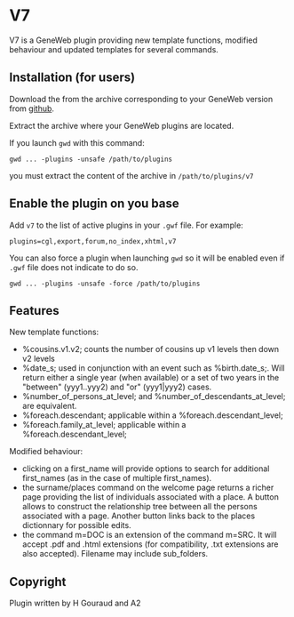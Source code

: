 # V7

V7 is a GeneWeb plugin providing new template functions, modified
behaviour and updated templates for several commands.

## Installation (for users)

Download the from the archive corresponding to your GeneWeb version
from [github](https://github.com/geneweb/geneweb-plugin-v7/releases).

Extract the archive where your GeneWeb plugins are located.

If you launch `gwd` with this command:

```
gwd ... -plugins -unsafe /path/to/plugins
```

you must extract the content of the archive in `/path/to/plugins/v7`

## Enable the plugin on you base

Add `v7` to the list of active plugins in your `.gwf` file. For example:

```
plugins=cgl,export,forum,no_index,xhtml,v7
```

You can also force a plugin when launching `gwd` so it will be enabled
even if `.gwf` file does not indicate to do so.

```
gwd ... -plugins -unsafe -force /path/to/plugins
```

## Features

New template functions:
- %cousins.v1.v2; counts the number of cousins up v1 levels then down v2 levels
- %date_s; used in conjunction with an event such as %birth.date_s;.
  Will return either a single year (when available) or a set of two years
  in the "between" (yyy1..yyy2) and "or" (yyy1|yyy2) cases.
- %number_of_persons_at_level; and  %number_of_descendants_at_level; are equivalent.
- %foreach.descendant; applicable within a %foreach.descendant_level;
- %foreach.family_at_level; applicable within a %foreach.descendant_level;

Modified behaviour:
- clicking on a first_name will provide options to search for additional
  first_names (as in the case of multiple first_names).
- the surname/places command on the welcome page returns a richer page
  providing the list of individuals associated with a place.
  A button allows to construct the relationship tree between all the
  persons associated with a page.
  Another button links back to the places dictionnary for possible edits.
- the command m=DOC is an extension of the command m=SRC. It will
  accept .pdf and .html extensions (for compatibility, .txt extensions
  are also accepted). Filename may include sub_folders.

## Copyright

Plugin written by H Gouraud and A2

